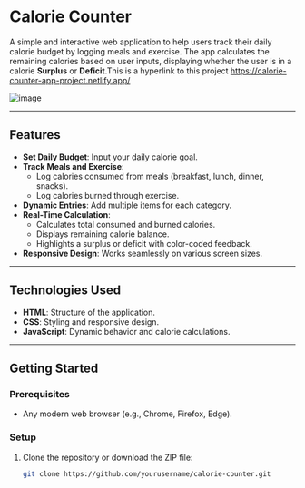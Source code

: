 # Calorie Counter

A simple and interactive web application to help users track their daily calorie budget by logging meals and exercise. The app calculates the remaining calories based on user inputs, displaying whether the user is in a calorie **Surplus** or **Deficit**.This is a hyperlink to this project https://calorie-counter-app-project.netlify.app/

![image](https://github.com/user-attachments/assets/88c47644-3b46-4c59-867d-b494eb742917)


  

---

## Features

- **Set Daily Budget**: Input your daily calorie goal.
- **Track Meals and Exercise**:
  - Log calories consumed from meals (breakfast, lunch, dinner, snacks).
  - Log calories burned through exercise.
- **Dynamic Entries**: Add multiple items for each category.
- **Real-Time Calculation**:
  - Calculates total consumed and burned calories.
  - Displays remaining calorie balance.
  - Highlights a surplus or deficit with color-coded feedback.
- **Responsive Design**: Works seamlessly on various screen sizes.

---

## Technologies Used

- **HTML**: Structure of the application.
- **CSS**: Styling and responsive design.
- **JavaScript**: Dynamic behavior and calorie calculations.

---

## Getting Started

### Prerequisites
- Any modern web browser (e.g., Chrome, Firefox, Edge).

### Setup
1. Clone the repository or download the ZIP file:
   ```bash
   git clone https://github.com/yourusername/calorie-counter.git
